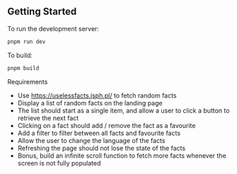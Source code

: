 ## Getting Started

To run the development server:

```bash
pnpm run dev
```


To build:

```bash
pnpm build
```

Requirements

- Use https://uselessfacts.jsph.pl/ to fetch random facts
- Display a list of random facts on the landing page
- The list should start as a single item, and allow a user to click a button to retrieve the next fact
- Clicking on a fact should add / remove the fact as a favourite
- Add a filter to filter between all facts and favourite facts
- Allow the user to change the language of the facts
- Refreshing the page should not lose the state of the facts
- Bonus, build an infinite scroll function to fetch more facts whenever the screen is not fully populated

